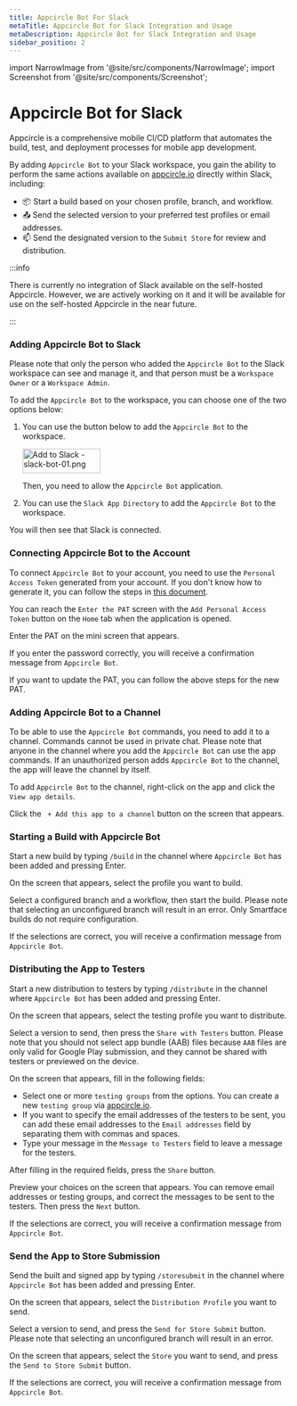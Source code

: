 ```yaml
---
title: Appcircle Bot For Slack
metaTitle: Appcircle Bot for Slack Integration and Usage
metaDescription: Appcircle Bot for Slack Integration and Usage
sidebar_position: 2
---
```


import NarrowImage from '@site/src/components/NarrowImage';
import Screenshot from '@site/src/components/Screenshot';

# Appcircle Bot for Slack

Appcircle is a comprehensive mobile CI/CD platform that automates the build, test, and deployment processes for mobile app development.

By adding `Appcircle Bot` to your Slack workspace, you gain the ability to perform the same actions available on [appcircle.io](https://my.appcircle.io/) directly within Slack, including:

- :package: Start a build based on your chosen profile, branch, and workflow.
- :outbox_tray: Send the selected version to your preferred test profiles or email addresses.
- :mailbox: Send the designated version to the `Submit Store` for review and distribution.  

:::info

There is currently no integration of Slack available on the self-hosted Appcircle. However, we are actively working on it and it will be available for use on the self-hosted Appcircle in the near future.

:::

### Adding Appcircle Bot to Slack

Please note that only the person who added the `Appcircle Bot` to the Slack workspace can see and manage it, and that person must be a `Workspace Owner` or a `Workspace Admin`. 

To add the `Appcircle Bot` to the workspace, you can choose one of the two options below:

1. You can use the button below to add the `Appcircle Bot` to the workspace.

   <a href="https://slackbot.appcircle.io/slack/install"><img alt="Add to Slack - slack-bot-01.png" height="44" width="140" src="https://cdn.appcircle.io/docs/assets/slack-bot-01.png"/></a>

   Then, you need to allow the `Appcircle Bot` application.
   
   <Screenshot url='https://cdn.appcircle.io/docs/assets/slack-bot-02.png' />

2. You can use the `Slack App Directory` to add the `Appcircle Bot` to the workspace.

   <Screenshot url='https://cdn.appcircle.io/docs/assets/slack-bot-0.png' />

You will then see that Slack is connected.

### Connecting Appcircle Bot to the Account

To connect `Appcircle Bot` to your account, you need to use the `Personal Access Token` generated from your account. If you don't know how to generate it, you can follow the steps in [this document](../../appcircle-api/api-authentication.md).

You can reach the `Enter the PAT` screen with the `Add Personal Access Token` button on the `Home` tab when the application is opened.

<Screenshot url='https://cdn.appcircle.io/docs/assets/slack-bot-1.png' />

Enter the PAT on the mini screen that appears.

<Screenshot url='https://cdn.appcircle.io/docs/assets/slack-bot-2.png' />

If you enter the password correctly, you will receive a confirmation message from `Appcircle Bot`.

<Screenshot url='https://cdn.appcircle.io/docs/assets/slack-bot-3.png' />

If you want to update the PAT, you can follow the above steps for the new PAT.

### Adding Appcircle Bot to a Channel

To be able to use the `Appcircle Bot` commands, you need to add it to a channel. Commands cannot be used in private chat. Please note that anyone in the channel where you add the `Appcircle Bot` can use the app commands. If an unauthorized person adds `Appcircle Bot` to the channel, the app will leave the channel by itself.

To add `Appcircle Bot` to the channel, right-click on the app and click the `View app details`.

<Screenshot url='https://cdn.appcircle.io/docs/assets/slack-bot-4.png' />

Click the ` + Add this app to a channel` button on the screen that appears.

<Screenshot url='https://cdn.appcircle.io/docs/assets/slack-bot-5.png' />

### Starting a Build with Appcircle Bot

Start a new build by typing `/build` in the channel where `Appcircle Bot` has been added and pressing Enter.

On the screen that appears, select the profile you want to build.

<Screenshot url='https://cdn.appcircle.io/docs/assets/slack-bot-6.png' />

Select a configured branch and a workflow, then start the build. Please note that selecting an unconfigured branch will result in an error. Only Smartface builds do not require configuration.

<Screenshot url='https://cdn.appcircle.io/docs/assets/slack-bot-7.png' />

If the selections are correct, you will receive a confirmation message from `Appcircle Bot`.

### Distributing the App to Testers

Start a new distribution to testers by typing `/distribute` in the channel where `Appcircle Bot` has been added and pressing Enter.

On the screen that appears, select the testing profile you want to distribute.

<Screenshot url='https://cdn.appcircle.io/docs/assets/slack-bot-8.png' />

Select a version to send, then press the `Share with Testers` button. Please note that you should not select app bundle (AAB) files because `AAB` files are only valid for Google Play submission, and they cannot be shared with testers or previewed on the device.

<Screenshot url='https://cdn.appcircle.io/docs/assets/slack-bot-9.png' />

On the screen that appears, fill in the following fields:
- Select one or more `testing groups` from the options. You can create a new `testing group` via [appcircle.io](https://my.appcircle.io/).
- If you want to specify the email addresses of the testers to be sent, you can add these email addresses to the `Email addresses` field by separating them with commas and spaces.
- Type your message in the `Message to Testers` field to leave a message for the testers.

After filling in the required fields, press the `Share` button.

<Screenshot url='https://cdn.appcircle.io/docs/assets/slack-bot-10.png' />

Preview your choices on the screen that appears. You can remove email addresses or testing groups, and correct the messages to be sent to the testers. Then press the `Next` button.

<Screenshot url='https://cdn.appcircle.io/docs/assets/slack-bot-10.0.png' />


If the selections are correct, you will receive a confirmation message from `Appcircle Bot`.

### Send the App to Store Submission

Send the built and signed app by typing `/storesubmit` in the channel where `Appcircle Bot` has been added and pressing Enter.

On the screen that appears, select the `Distribution Profile` you want to send.

<Screenshot url='https://cdn.appcircle.io/docs/assets/slack-bot-11.png' />

Select a version to send, and press the `Send for Store Submit` button. Please note that selecting an unconfigured branch will result in an error.

<Screenshot url='https://cdn.appcircle.io/docs/assets/slack-bot-12.png' />

On the screen that appears, select the `Store` you want to send, and press the `Send to Store Submit` button.

<Screenshot url='https://cdn.appcircle.io/docs/assets/slack-bot-13.png' />

If the selections are correct, you will receive a confirmation message from `Appcircle Bot`.